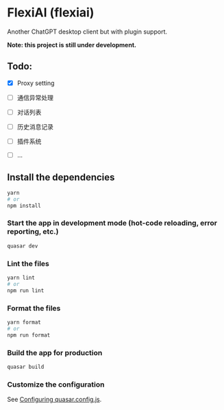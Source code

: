 # FlexiAI (flexiai)

Another ChatGPT desktop client but with plugin support.

**Note: this project is still under development.**

## Todo:
- [x] Proxy setting
- [ ] 通信异常处理
- [ ] 对话列表
- [ ] 历史消息记录
- [ ] 插件系统
- [ ] ...


## Install the dependencies
```bash
yarn
# or
npm install
```

### Start the app in development mode (hot-code reloading, error reporting, etc.)
```bash
quasar dev
```


### Lint the files
```bash
yarn lint
# or
npm run lint
```


### Format the files
```bash
yarn format
# or
npm run format
```



### Build the app for production
```bash
quasar build
```

### Customize the configuration
See [Configuring quasar.config.js](https://v2.quasar.dev/quasar-cli-vite/quasar-config-js).
